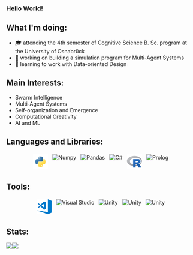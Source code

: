 ### Hello World!

<!--
**juelha/juelha** is a ✨ _special_ ✨ repository because its `README.md` (this file) appears on your GitHub profile.

Here are some ideas to get you started:

- 🔭 I’m currently working on ...
- 🌱 I’m currently learning ...
- 👯 I’m looking to collaborate on ...
- 🤔 I’m looking for help with ...
- 💬 Ask me about ...
- 📫 How to reach me: ...
- 😄 Pronouns: ...
- ⚡ Fun fact: ...
-->


## What I'm doing:
- 🎓 attending the 4th semester of Cognitive Science B. Sc. program at the University of Osnabrück
- 🔭 working on building a simulation program for Multi-Agent Systems
- 🌱 learning to work with Data-oriented Design

## Main Interests:
 - Swarm Intelligence 
 - Multi-Agent Systems
 - Self-organization and Emergence
 - Computational Creativity
 - AI and ML

## Languages and Libraries:
<p align="center">
<img src="https://raw.githubusercontent.com/github/explore/80688e429a7d4ef2fca1e82350fe8e3517d3494d/topics/python/python.png" alt="Python" height="40" style="vertical-align:top; margin:4px">
<img src="https://user-images.githubusercontent.com/50221806/86498201-a8bd8680-bd39-11ea-9d08-66b610a8dc01.png" alt="Numpy" height="40" style="vertical-align:top; margin:4px">
<img src="https://avatars.githubusercontent.com/u/21206976?s=280&v=4" alt="Pandas" height="40" style="vertical-align:top; margin:4px">
 
<img src="https://camo.githubusercontent.com/52045ed9d775b4ac9286e51c28b878edca6bb1750815b423c8d06c7976040ab7/68747470733a2f2f6d617274696e63686176657a2e6769746875622e696f2f4173736574732f4c6f676f732f6373686172702e737667" alt="C#" height="40" style="vertical-align:top; margin:4px">
<img src="https://raw.githubusercontent.com/github/explore/80688e429a7d4ef2fca1e82350fe8e3517d3494d/topics/r/r.png" alt="R" height="40" style="vertical-align:top; margin:4px">
<img src="https://cdn.iconscout.com/icon/free/png-512/prolog-458170.png" alt="Prolog" height="40" style="vertical-align:top; margin:4px">
  
## Tools:
<p align="center">
<img src="https://raw.githubusercontent.com/github/explore/80688e429a7d4ef2fca1e82350fe8e3517d3494d/topics/visual-studio-code/visual-studio-code.png" alt="VS Code" height="40" style="vertical-align:top; margin:4px">
<img src="https://camo.githubusercontent.com/19f08d139ca07b552b7155d11311bc2c1046e3e12572a2ea1c997d5339dbdd76/68747470733a2f2f6d617274696e63686176657a2e6769746875622e696f2f4173736574732f4c6f676f732f76697375616c2d73747564696f2e737667" alt="Visual Studio" height="40" style="vertical-align:top; margin:4px">
<img src="https://w7.pngwing.com/pngs/911/748/png-transparent-unity-technologies-adobe-flash-computer-software-technology-unity-emblem-electronics-company.png" alt="Unity" height="40" style="vertical-align:top; margin:4px">
 <img src="https://www.vhv.rs/dpng/d/208-2081256_python-logo-png-spyder-logo-spyder-python-icon.png" alt="Unity" height="40" style="vertical-align:top; margin:4px">
 <img src="https://encrypted-tbn0.gstatic.com/images?q=tbn:ANd9GcQG8hbeGjitgOUkpFBX-_i2VwCp8lfL8DSKbrucUGTSLsDvsSj4YOUswrBdzcRhYjeha-g&usqp=CAU" alt="Unity" height="40" style="vertical-align:top; margin:4px">

## Stats:
<!--
![GitHub stats](https://readme-stats-cfgj2cxdy.vercel.app/api?username=juelha&count_private=true&show_icons=true&theme=tokyonight)
![Top Langs](https://readme-stats-cfgj2cxdy.vercel.app/api/top-langs/?username=juelha&hide=php&theme=tokyonight)
-->
<div>
<a href="https://readme-stats-cfgj2cxdy.vercel.app/api?username=juelha&count_private=true&show_icons=true&theme=tokyonight">
  <img  align="left" src="https://readme-stats-cfgj2cxdy.vercel.app/api?username=juelha&count_private=true&show_icons=true&theme=tokyonight" />
</a>
<a href="https://readme-stats-cfgj2cxdy.vercel.app/api/top-langs/?username=juelha&hide=php&theme=tokyonight">
  <img align="left" src="https://readme-stats-cfgj2cxdy.vercel.app/api/top-langs/?username=juelha&hide=php&theme=tokyonight" />
</a>
</div>
